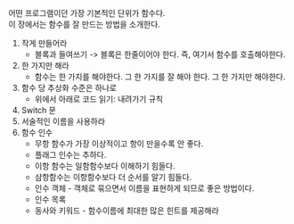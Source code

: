 어떤 프로그램이던 가장 기본적인 단위가 함수다.  
이 장에서는 함수를 잘 만드는 방법을 소개한다.

1. 작게 만들어라
    - 블록과 들여쓰기 -> 블록은 한줄이어야 한다. 즉, 여기서 함수를 호출해야한다.
2. 한 가지만 해라
    - 함수는 한 가지를 해야한다. 그 한 가지를 잘 해야 한다. 그 한 가지만 해야한다.
3. 함수 당 추상화 수준은 하나로
    - 위에서 아래로 코드 읽기: 내려가기 규칙
4. Switch 문
5. 서술적인 이름을 사용하라
6. 함수 인수
    - 무항 함수가 가장 이상적이고 항이 만을수록 안 좋다.
    - 플래그 인수는 추하다.
    - 이항 함수는 일함함수보다 이해하기 힘들다.
    - 삼항함수는 이항함수보다 더 순서를 알기 힘들다.
    - 인수 객체 - 객체로 묶으면서 이름을 표현하게 되므로 좋은 방법이다.
    - 인수 목록
    - 동사와 키워드 - 함수이름에 최대한 많은 힌트를 제공해라
